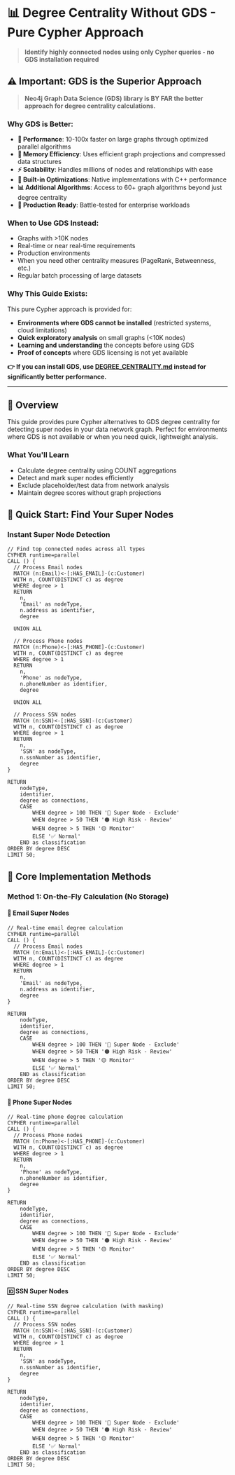 # 📊 Degree Centrality Without GDS - Pure Cypher Approach

> **Identify highly connected nodes using only Cypher queries - no GDS installation required**

## ⚠️ Important: GDS is the Superior Approach

> **Neo4j Graph Data Science (GDS) library is BY FAR the better approach for degree centrality calculations.**

### Why GDS is Better:
- **🚀 Performance**: 10-100x faster on large graphs through optimized parallel algorithms
- **💾 Memory Efficiency**: Uses efficient graph projections and compressed data structures
- **⚡ Scalability**: Handles millions of nodes and relationships with ease
- **🔧 Built-in Optimizations**: Native implementations with C++ performance
- **📊 Additional Algorithms**: Access to 60+ graph algorithms beyond just degree centrality
- **🎯 Production Ready**: Battle-tested for enterprise workloads

### When to Use GDS Instead:
- Graphs with >10K nodes
- Real-time or near real-time requirements
- Production environments
- When you need other centrality measures (PageRank, Betweenness, etc.)
- Regular batch processing of large datasets

### Why This Guide Exists:
This pure Cypher approach is provided for:
- **Environments where GDS cannot be installed** (restricted systems, cloud limitations)
- **Quick exploratory analysis** on small graphs (<10K nodes)
- **Learning and understanding** the concepts before using GDS
- **Proof of concepts** where GDS licensing is not yet available

**👉 If you can install GDS, use [DEGREE_CENTRALITY.md](./DEGREE_CENTRALITY.md) instead for significantly better performance.**

---

## 📖 Overview

This guide provides pure Cypher alternatives to GDS degree centrality for detecting super nodes in your data network graph. Perfect for environments where GDS is not available or when you need quick, lightweight analysis.

### What You'll Learn
- Calculate degree centrality using COUNT aggregations
- Detect and mark super nodes efficiently
- Exclude placeholder/test data from network analysis
- Maintain degree scores without graph projections

## 🎯 Quick Start: Find Your Super Nodes

### Instant Super Node Detection
```cypher
// Find top connected nodes across all types
CYPHER runtime=parallel
CALL () {
  // Process Email nodes
  MATCH (n:Email)<-[:HAS_EMAIL]-(c:Customer)
  WITH n, COUNT(DISTINCT c) as degree
  WHERE degree > 1
  RETURN 
    n,
    'Email' as nodeType,
    n.address as identifier,
    degree
  
  UNION ALL
  
  // Process Phone nodes  
  MATCH (n:Phone)<-[:HAS_PHONE]-(c:Customer)
  WITH n, COUNT(DISTINCT c) as degree
  WHERE degree > 1
  RETURN 
    n,
    'Phone' as nodeType,
    n.phoneNumber as identifier,
    degree
    
  UNION ALL
  
  // Process SSN nodes
  MATCH (n:SSN)<-[:HAS_SSN]-(c:Customer)
  WITH n, COUNT(DISTINCT c) as degree
  WHERE degree > 1
  RETURN 
    n,
    'SSN' as nodeType,
    n.ssnNumber as identifier,
    degree
}

RETURN 
    nodeType,
    identifier,
    degree as connections,
    CASE
        WHEN degree > 100 THEN '🔴 Super Node - Exclude'
        WHEN degree > 50 THEN '🟠 High Risk - Review'
        WHEN degree > 5 THEN '🟡 Monitor'
        ELSE '✅ Normal'
    END as classification
ORDER BY degree DESC
LIMIT 50;
```

## 🚀 Core Implementation Methods

### Method 1: On-the-Fly Calculation (No Storage)

#### 📧 Email Super Nodes
```cypher
// Real-time email degree calculation
CYPHER runtime=parallel
CALL () {
  // Process Email nodes
  MATCH (n:Email)<-[:HAS_EMAIL]-(c:Customer)
  WITH n, COUNT(DISTINCT c) as degree
  WHERE degree > 1
  RETURN 
    n,
    'Email' as nodeType,
    n.address as identifier,
    degree
}

RETURN 
    nodeType,
    identifier,
    degree as connections,
    CASE
        WHEN degree > 100 THEN '🔴 Super Node - Exclude'
        WHEN degree > 50 THEN '🟠 High Risk - Review'
        WHEN degree > 5 THEN '🟡 Monitor'
        ELSE '✅ Normal'
    END as classification
ORDER BY degree DESC
LIMIT 50;
```

#### 📱 Phone Super Nodes
```cypher
// Real-time phone degree calculation
CYPHER runtime=parallel
CALL () {
  // Process Phone nodes  
  MATCH (n:Phone)<-[:HAS_PHONE]-(c:Customer)
  WITH n, COUNT(DISTINCT c) as degree
  WHERE degree > 1
  RETURN 
    n,
    'Phone' as nodeType,
    n.phoneNumber as identifier,
    degree
}

RETURN 
    nodeType,
    identifier,
    degree as connections,
    CASE
        WHEN degree > 100 THEN '🔴 Super Node - Exclude'
        WHEN degree > 50 THEN '🟠 High Risk - Review'
        WHEN degree > 5 THEN '🟡 Monitor'
        ELSE '✅ Normal'
    END as classification
ORDER BY degree DESC
LIMIT 50;
```

#### 🆔 SSN Super Nodes
```cypher
// Real-time SSN degree calculation (with masking)
CYPHER runtime=parallel
CALL () {
  // Process SSN nodes
  MATCH (n:SSN)<-[:HAS_SSN]-(c:Customer)
  WITH n, COUNT(DISTINCT c) as degree
  WHERE degree > 1
  RETURN 
    n,
    'SSN' as nodeType,
    n.ssnNumber as identifier,
    degree
}

RETURN 
    nodeType,
    identifier,
    degree as connections,
    CASE
        WHEN degree > 100 THEN '🔴 Super Node - Exclude'
        WHEN degree > 50 THEN '🟠 High Risk - Review'
        WHEN degree > 5 THEN '🟡 Monitor'
        ELSE '✅ Normal'
    END as classification
ORDER BY degree DESC
LIMIT 50;
```